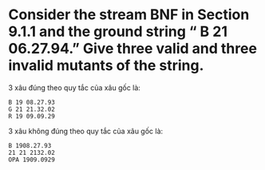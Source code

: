 # Consider the stream BNF in Section 9.1.1 and the ground string “ B 21 06.27.94.” Give three valid and three invalid mutants of the string.

3 xâu đúng theo quy tắc của xâu gốc là:
```
B 19 08.27.93
G 21 21.32.02
R 19 09.09.29
```
3 xâu không đúng theo quy tắc của xâu gốc là:
```
B 1908.27.93
21 21 2132.02
OPA 1909.0929
```